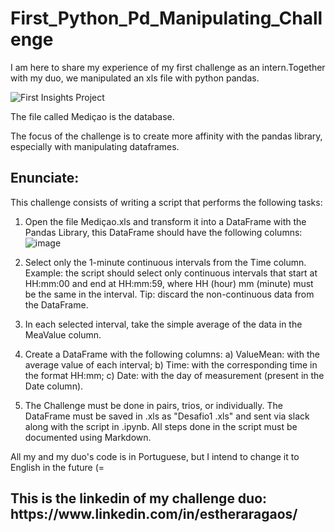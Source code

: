 # First_Python_Pd_Manipulating_Challenge
I am here to share my experience of my first challenge as an intern.Together with my duo, we manipulated an xls file with python pandas.

![First Insights Project](https://user-images.githubusercontent.com/102270053/189183580-51aaf5d2-a45e-430e-803c-b3f9e99dd951.png)

The file called Mediçao is the database.

The focus of the challenge is to create more affinity with the pandas library, especially with manipulating dataframes. 

<h2>Enunciate:</h2>

This challenge consists of writing a script that performs the following tasks:

1. Open the file Mediçao.xls and transform it into a DataFrame with the Pandas Library, this DataFrame should have the following columns:
![image](https://user-images.githubusercontent.com/102270053/189184191-00cfe802-9c0e-4f63-a77c-a0345ee89d6d.png)

2. Select only the 1-minute continuous intervals from the Time column. Example: the script should select only continuous intervals that start at HH:mm:00 and end at HH:mm:59, where HH (hour) mm (minute) must be the same in the interval.
Tip: discard the non-continuous data from the DataFrame.

3. In each selected interval, take the simple average of the data in the MeaValue column.

4. Create a DataFrame with the following columns:
    a) ValueMean: with the average value of each interval;
    b) Time: with the corresponding time in the format HH:mm;
    c) Date: with the day of measurement (present in the Date column).

5. The Challenge must be done in pairs, trios, or individually. The DataFrame must be saved in .xls as "Desafio1 <your names>.xls" and sent via slack along with the script in .ipynb. All steps done in the script must be documented using Markdown.

    
    

</h3> All my and my duo's code is in Portuguese, but I intend to change it to English in the future (= </h3>

<h2>This is the linkedin of my challenge duo: https://www.linkedin.com/in/estheraragaos/</h2>

